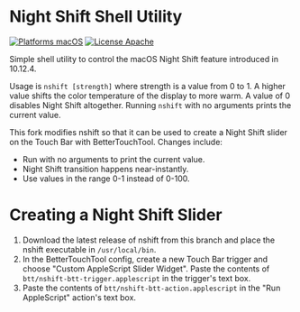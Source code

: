 Night Shift Shell Utility
=========================

[![Platforms macOS](https://img.shields.io/badge/Platforms-macOS-lightgray.svg?style=flat)](http://www.apple.com/macos)
[![License Apache](https://img.shields.io/badge/License-APACHE2-blue.svg?style=flat)](https://www.apache.org/licenses/LICENSE-2.0.html)

Simple shell utility to control the macOS Night Shift feature introduced in 10.12.4.

Usage is `nshift [strength]` where strength is a value from 0 to 1. A higher value shifts the color temperature of the display to more warm. A value of 0 disables Night Shift altogether. Running `nshift` with no arguments prints the current value.

This fork modifies nshift so that it can be used to create a Night Shift slider on the Touch Bar with BetterTouchTool. Changes include:
- Run with no arguments to print the current value.
- Night Shift transition happens near-instantly.
- Use values in the range 0-1 instead of 0-100.

# Creating a Night Shift Slider
1. Download the latest release of nshift from this branch and place the nshift executable in `/usr/local/bin`.
2. In the BetterTouchTool config, create a new Touch Bar trigger and choose "Custom AppleScript Slider Widget". Paste the contents of `btt/nshift-btt-trigger.applescript` in the trigger's text box.
3. Paste the contents of `btt/nshift-btt-action.applescript` in the "Run AppleScript" action's text box.

